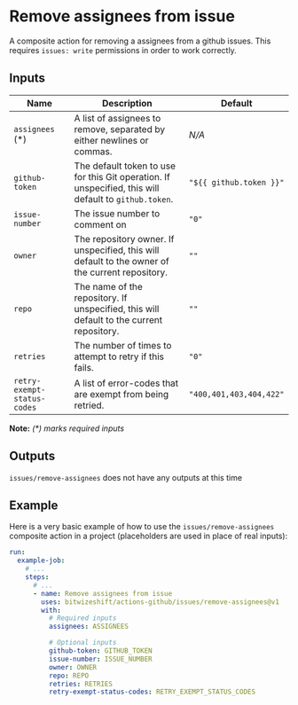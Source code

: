# Remove assignees from issue

<!-- These docs are generated by a tool -->

A composite action for removing a assignees from a github issues.
This requires `issues: write` permissions in order to work correctly.

## Inputs

| Name | Description | Default |
|------|-------------|---------|
| `assignees` (*) | A list of assignees to remove, separated by either newlines or commas. | _N/A_ |
| `github-token` | The default token to use for this Git operation. If unspecified, this will default to `github.token`.  | `"${{ github.token }}"` |
| `issue-number` | The issue number to comment on | `"0"` |
| `owner` | The repository owner. If unspecified, this will default to the owner of the current repository.  | `""` |
| `repo` | The name of the repository. If unspecified, this will default to the current repository.  | `""` |
| `retries` | The number of times to attempt to retry if this fails.  | `"0"` |
| `retry-exempt-status-codes` | A list of error-codes that are exempt from being retried.  | `"400,401,403,404,422"` |

**Note:** _(*) marks required inputs_

## Outputs

`issues/remove-assignees` does not have any outputs at this time

## Example

Here is a very basic example of how to use the `issues/remove-assignees` composite action
in a project (placeholders are used in place of real inputs):

```yaml
run:
  example-job:
    # ... 
    steps:
      # ... 
      - name: Remove assignees from issue
        uses: bitwizeshift/actions-github/issues/remove-assignees@v1
        with:
          # Required inputs
          assignees: ASSIGNEES

          # Optional inputs
          github-token: GITHUB_TOKEN
          issue-number: ISSUE_NUMBER
          owner: OWNER
          repo: REPO
          retries: RETRIES
          retry-exempt-status-codes: RETRY_EXEMPT_STATUS_CODES
```
